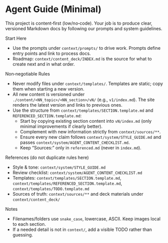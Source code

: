 # Agent Guide (Minimal)

This project is content‑first (low/no‑code). Your job is to produce clear, versioned Markdown docs by following our prompts and system guidelines.

Start Here
- Use the prompts under `context/prompts/` to drive work. Prompts define entry points and link to process docs.
- Roadmap: `context/content_deck/INDEX.md` is the source for what to create next and in what order.

Non‑negotiable Rules
- Never modify files under `context/templates/`. Templates are static; copy them when starting a new version.
- All new content is versioned under `./content/<NN_topic>/<NN_section>/vN/` (e.g., `v1/index.md`). The site renders the latest version and links to previous ones.
- Use the structure from `context/templates/SECTION.template.md` and `REFERENCED_SECTION.template.md`:
  - Start by copying existing section content into `vN/index.md` (only minimal improvements if clearly better).
  - Complement with new information strictly from `context/sources/**`.
  - Ensure every new claim follows `context/system/STYLE_GUIDE.md` and passes `context/system/AGENT_CONTENT_CHECKLIST.md`.
  - Keep “Sources:” only in `referenced.md` (never in `index.md`).

References (do not duplicate rules here)
- Style & tone: `context/system/STYLE_GUIDE.md`
- Review checklist: `context/system/AGENT_CONTENT_CHECKLIST.md`
- Templates: `context/templates/SECTION.template.md`, `context/templates/REFERENCED_SECTION.template.md`, `context/templates/TODO.template.md`
- Sources of truth: `context/sources/**` and deck materials under `context/content_deck/`

Notes
- Filenames/folders use `snake_case`, lowercase, ASCII. Keep images local to each section.
- If a needed detail is not in `context/`, add a visible TODO rather than guessing.
